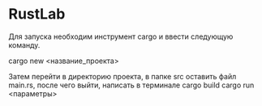# RustLab

Для запуска необходим инструмент cargo и ввести следующую команду.

cargo new <название_проекта>

Затем перейти в директорию проекта, в папке src оставить файл main.rs, после чего выйти, написать в терминале
cargo build
cargo run <параметры>
